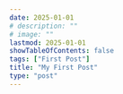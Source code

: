 ```yaml
---
date: 2025-01-01
# description: ""
# image: ""
lastmod: 2025-01-01
showTableOfContents: false
tags: ["First Post"]
title: "My First Post"
type: "post"
---
```

